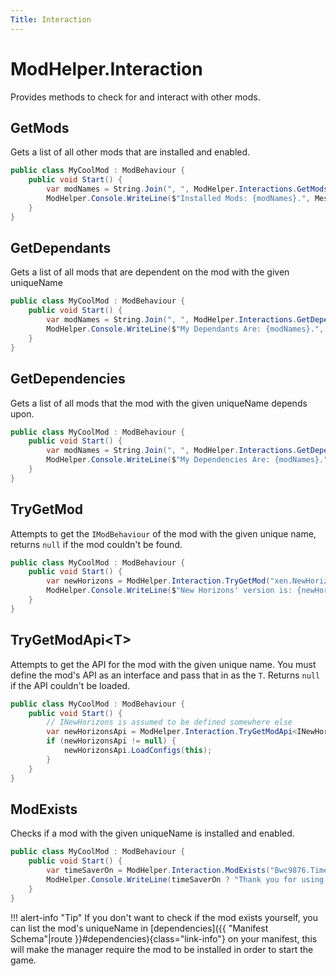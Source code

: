 ```yaml
---
Title: Interaction
---
```


# ModHelper.Interaction

Provides methods to check for and interact with other mods.

## GetMods

Gets a list of all other mods that are installed and enabled.

```csharp
public class MyCoolMod : ModBehaviour {
    public void Start() {
        var modNames = String.Join(", ", ModHelper.Interactions.GetMods().Select(m => m.ModHelper.Manifest.Name));
        ModHelper.Console.WriteLine($"Installed Mods: {modNames}.", MessageType.Info);
    }
}
```

## GetDependants

Gets a list of all mods that are dependent on the mod with the given uniqueName

```csharp
public class MyCoolMod : ModBehaviour {
    public void Start() {
        var modNames = String.Join(", ", ModHelper.Interactions.GetDependants("Bwc9876.MyCoolMod").Select(m => m.ModHelper.Manifest.Name));
        ModHelper.Console.WriteLine($"My Dependants Are: {modNames}.", MessageType.Info);
    }
}
```

## GetDependencies

Gets a list of all mods that the mod with the given uniqueName depends upon.

```csharp
public class MyCoolMod : ModBehaviour {
    public void Start() {
        var modNames = String.Join(", ", ModHelper.Interactions.GetDependencies("Bwc9876.MyCoolMod").Select(m => m.ModHelper.Manifest.Name));
        ModHelper.Console.WriteLine($"My Dependencies Are: {modNames}.", MessageType.Info);
    }
}
```

## TryGetMod

Attempts to get the `IModBehaviour` of the mod with the given unique name, returns `null` if the mod couldn't be found.

```csharp
public class MyCoolMod : ModBehaviour {
    public void Start() {
        var newHorizons = ModHelper.Interaction.TryGetMod("xen.NewHorizons");
        ModHelper.Console.WriteLine($"New Horizons' version is: {newHorizons?.ModHelper?.Manifest?.Version ?? "NOT INSTALLED"}!");
    }
}
```

## TryGetModApi&lt;T&gt;

Attempts to get the API for the mod with the given unique name. You must define the mod's API as an interface and pass that in as the `T`. Returns `null` if the API couldn't be loaded.

```csharp
public class MyCoolMod : ModBehaviour {
    public void Start() {
        // INewHorizons is assumed to be defined somewhere else
        var newHorizonsApi = ModHelper.Interaction.TryGetModApi<INewHorizons>();
        if (newHorizonsApi != null) {
            newHorizonsApi.LoadConfigs(this);
        }
    }
}
```

## ModExists

Checks if a mod with the given uniqueName is installed and enabled.

```csharp
public class MyCoolMod : ModBehaviour {
    public void Start() {
        var timeSaverOn = ModHelper.Interaction.ModExists("Bwc9876.TimeSaver");
        ModHelper.Console.WriteLine(timeSaverOn ? "Thank you for using TimeSaver ::)" : "No TimeSaver ::(", timeSaverOn? MessageType.Success : MessageType.Fatal);
    }
}
```

!!! alert-info "Tip"
    If you don't want to check if the mod exists yourself, you can list the mod's uniqueName in [dependencies]({{ "Manifest Schema"|route }}#dependencies){class="link-info"} on your manifest, this will make the manager require the mod to be installed in order to start the game.

